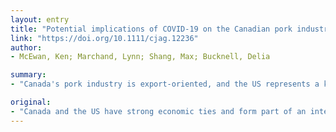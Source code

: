 ```yaml
---
layout: entry
title: "Potential implications of COVID-19 on the Canadian pork industry"
link: "https://doi.org/10.1111/cjag.12236"
author:
- McEwan, Ken; Marchand, Lynn; Shang, Max; Bucknell, Delia

summary:
- "Canada's pork industry is export-oriented, and the US represents a key market for both live pigs and pork. Canada/US trade and the ability to continue exporting Canadian live pork to the US. The third is global trade, because Canada relies heavily on exporting pork to markets around the world. There are three overriding areas of concern for the Canadian pork industry. Pork value chain stakeholders include input suppliers, pig producers, transportation companies, slaughter plants, wholesalers, and retailers. Canadian and the U.S. have strong economic ties and is part of an integrated North American."

original:
- "Canada and the US have strong economic ties and form part of an integrated North American pork industry. Canada's pork industry is export-oriented, and the US represents a key market for both live pigs and pork. Pork value chain stakeholders include input suppliers, pig producers, transportation companies, slaughter plants, wholesalers, and retailers. There are three overriding areas of concern for the Canadian pork industry with respect to potential impacts of the current pandemic (COVID-19). The first is Canada/US trade and the ability to continue exporting Canadian live pigs and pork to the US. The second is labour and the impact of potential absenteeism on all sectors of the pork value chain. The third is global trade, because Canada's pork industry relies heavily on exporting pork to markets around the world. This article is protected by copyright. All rights reserved"
---
```


